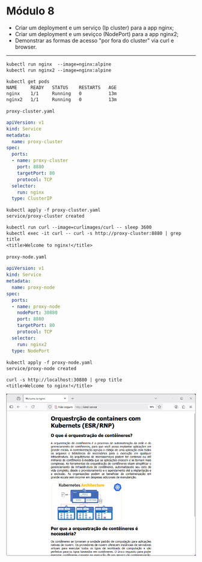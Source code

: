 # Módulo 8

- Criar um deployment  e um serviço (Ip cluster) para a app nginx;
- Criar um deployment e um seviçco (NodePort) para a app nginx2;
- Demonstrar as formas de acesso "por fora do cluster" via curl e browser.
---

```console
kubectl run nginx  --image=nginx:alpine
kubectl run nginx2 --image=nginx:alpine
```

```console
kubectl get pods
NAME     READY   STATUS    RESTARTS   AGE
nginx    1/1     Running   0          13m
nginx2   1/1     Running   0          13m
```

`proxy-cluster.yaml`

```yaml
apiVersion: v1
kind: Service
metadata:
  name: proxy-cluster
spec:
  ports:
  - name: proxy-cluster
    port: 8880
    targetPort: 80
    protocol: TCP
  selector:
    run: nginx
  type: ClusterIP
```
```console
kubectl apply -f proxy-cluster.yaml
service/proxy-cluster created
```

```console
kubectl run curl --image=curlimages/curl -- sleep 3600
kubectl exec -it curl -- curl -s http://proxy-cluster:8880 | grep title
<title>Welcome to nginx!</title>
```


`proxy-node.yaml`
```yaml
apiVersion: v1
kind: Service
metadata:
  name: proxy-node
spec:
  ports:
  - name: proxy-node
    nodePort: 30880
    port: 8880
    targetPort: 80
    protocol: TCP
  selector:
    run: nginx2
  type: NodePort

```

```console
kubectl apply -f proxy-node.yaml
service/proxy-node created
```

```console
curl -s http://localhost:30880 | grep title
<title>Welcome to nginx!</title>
```
![Screenshot da aplicação teste.](tela.png)
